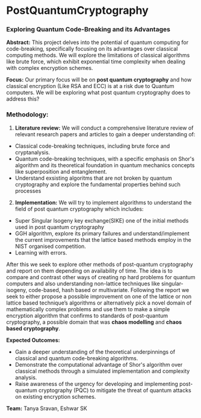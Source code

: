 # PostQuantumCryptography
### Exploring Quantum Code-Breaking and its Advantages
__Abstract:__ This project delves into the potential of quantum computing for code-breaking,
specifically focusing on its advantages over classical computing methods. We will explore
the limitations of classical algorithms like brute force, which exhibit exponential time
complexity when dealing with complex encryption schemes.

__Focus:__ Our primary focus will be on __post quantum cryptography__ and how classical encryption (Like RSA and ECC) is at a risk due to Quantum computers. We will be exploring what post quantum cryptography does to address this?

### Methodology:
1. __Literature review:__ We will conduct a comprehensive literature review of relevant
research papers and articles to gain a deeper understanding of:
* Classical code-breaking techniques, including brute force and cryptanalysis.
* Quantum code-breaking techniques, with a specific emphasis on Shor's
algorithm and its theoretical foundation in quantum mechanics concepts like
superposition and entanglement.
* Understand exsisting algoritms that are not broken by quantum cryptography and explore the fundamental properties behind such processes
2. __Implementation:__ We will try to implement algorithms to understand the field of post quantum cryptography which includes:
  * Super Singular Isogeny key exchange(SIKE) one of the initial  methods used in post quantum cryptography
  * GGH algorithm, explore its primary failures  and understand/implement the current improvements that the lattice based methods employ in the NIST organised competition.
  * Learning with errors.

After this we seek to explore other methods of post-quantum cryptography and report on them depending on availability of time. The idea is to compare and contrast other ways of creating np hard problems for quantum computers and also understanding non-lattice techniques like singular-isogeny, code-based, hash based or multivariate. Following the report we seek to either propose a possible improvement on one of the lattice or non lattice based technique’s algorithms or alternatively pick a novel domain of mathematically complex problems and use them to make a simple encryption algorithm that confirms to standards of post-quantum cryptography, a possible domain that was __chaos modelling__ and __chaos based cryptography__.

__Expected Outcomes:__
* Gain a deeper understanding of the theoretical underpinnings of classical and
quantum code-breaking algorithms.
* Demonstrate the computational advantage of Shor's algorithm over classical
methods through a simulated implementation and complexity analysis.
* Raise awareness of the urgency for developing and implementing post-quantum
cryptography (PQC) to mitigate the threat of quantum attacks on existing encryption
schemes.

__Team:__ Tanya Sravan, Eshwar SK
